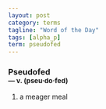 ```yaml
---
layout: post
category: terms
tagline: "Word of the Day"
tags: [alpha_p]
term: pseudofed
---
```


<h3>Pseudofed<br/> <small>&mdash; v. (pseu<span>&middot;</span>do<span>&middot;</span>fed)</small></h3>
<p><ol>
<li>a meager meal</li>
</ol></p>
